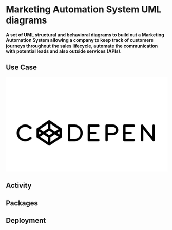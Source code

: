# Marketing Automation System UML diagrams

#### A set of UML structural and behavioral diagrams to build out a Marketing Automation System allowing a company to keep track of customers journeys throughout the sales lifecycle, automate the communication with potential leads and also outside services (APIs).

## Use Case

![CodePen logo](https://github.com/alejandroMAD/Digital-Literacy-Capstone-Project/blob/master/logo.png)

## Activity

## Packages

## Deployment
